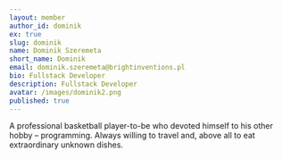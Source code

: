 ```yaml
---
layout: member
author_id: dominik
ex: true
slug: dominik
name: Dominik Szeremeta
short_name: Dominik
email: dominik.szeremeta@brightinventions.pl
bio: Fullstack Developer
description: Fullstack Developer
avatar: /images/dominik2.png
published: true
---
```

A professional basketball player-to-be who devoted himself to his other hobby – programming. Always willing to travel and, above all to eat extraordinary unknown dishes.